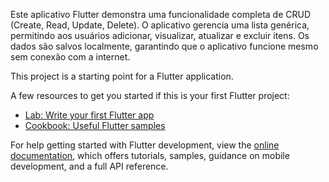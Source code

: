 Este aplicativo Flutter demonstra uma funcionalidade completa de CRUD (Create, Read, Update, Delete). O aplicativo gerencia uma lista genérica, permitindo aos usuários adicionar, visualizar, atualizar e excluir itens. Os dados são salvos localmente, garantindo que o aplicativo funcione mesmo sem conexão com a internet.

This project is a starting point for a Flutter application.

A few resources to get you started if this is your first Flutter project:

- [Lab: Write your first Flutter app](https://docs.flutter.dev/get-started/codelab)
- [Cookbook: Useful Flutter samples](https://docs.flutter.dev/cookbook)

For help getting started with Flutter development, view the
[online documentation](https://docs.flutter.dev/), which offers tutorials,
samples, guidance on mobile development, and a full API reference.
